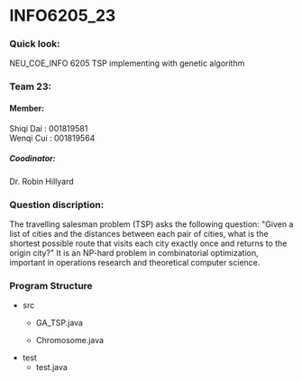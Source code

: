 # INFO6205_23
### Quick look: ###
NEU_COE_INFO 6205 TSP implementing with genetic algorithm

### Team 23: ###
#### Member: ####
Shiqi Dai : 001819581<br>
Wenqi Cui : 001819564<br>
##### Coodinator: #####
Dr. Robin Hillyard

### Question discription: ###
The travelling salesman problem (TSP) asks the following question: "Given a list of cities and the distances between each pair of cities, what is the shortest possible route that visits each city exactly once and returns to the origin city?" It is an NP-hard problem in combinatorial optimization, important in operations research and theoretical computer science.

### Program Structure ###
- src
   - GA_TSP.java
           
   - Chromosome.java
- test
   - test.java
